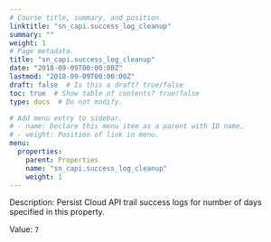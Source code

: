 ```yaml
---
# Course title, summary, and position.
linktitle: "sn_capi.success_log_cleanup"
summary: ""
weight: 1
# Page metadata.
title: "sn_capi.success_log_cleanup"
date: "2018-09-09T00:00:00Z"
lastmod: "2018-09-09T00:00:00Z"
draft: false  # Is this a draft? true/false
toc: true  # Show table of contents? true/false
type: docs  # Do not modify.

# Add menu entry to sidebar.
# - name: Declare this menu item as a parent with ID name.
# - weight: Position of link in menu.
menu:
  properties:
    parent: Properties
    name: "sn_capi.success_log_cleanup"
    weight: 1
---
```


Description: Persist Cloud API trail success logs for number of days specified in this property.


Value: `7`